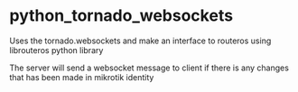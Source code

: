 # python_tornado_websockets

Uses the tornado.websockets and make an interface to routeros using librouteros python library

The server will send a websocket message to client if there is any changes that has been
made in mikrotik identity
